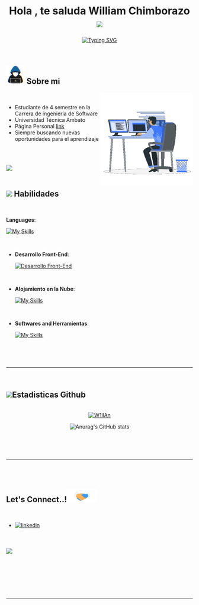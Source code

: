 
<h1 align="center"><b>Hola , te saluda William Chimborazo </b><img src="https://media.giphy.com/media/hvRJCLFzcasrR4ia7z/giphy.gif" width="35"></h1>
<!--  -->
<p align="center">
<a href="https://git.io/typing-svg"><img src="https://readme-typing-svg.demolab.com?font=Fira+Code&pause=1000&random=false&width=435&lines=Desarrollador+de+Software;Siempre+listo+para+nuevos+retos" alt="Typing SVG" /></a>
</p>


<br>



	
## <picture><img src = "https://github.com/0xAbdulKhalid/0xAbdulKhalid/raw/main/assets/mdImages/about_me.gif" width = 50px></picture> **Sobre mi**

<picture> <img align="right" src="https://github.com/0xAbdulKhalid/0xAbdulKhalid/raw/main/assets/mdImages/Right_Side.gif" width = 250px></picture>

<br>

- Estudiante de 4 semestre en la Carrera de ingeniería de Software
- Universidad Técnica Ambato
- Página Personal [link](https://w1llan.github.io/PerfilGitPage/)
- Siempre buscando nuevas oportunidades para el aprendizaje

<br><br>

<img src="https://user-images.githubusercontent.com/73097560/115834477-dbab4500-a447-11eb-908a-139a6edaec5c.gif"><br><br>

## <img src="https://media2.giphy.com/media/QssGEmpkyEOhBCb7e1/giphy.gif?cid=ecf05e47a0n3gi1bfqntqmob8g9aid1oyj2wr3ds3mg700bl&rid=giphy.gif" width ="25"><b> Habilidades</b>
<br>

<p align="center">

**Languages**:<p> 
    [![My Skills](https://skillicons.dev/icons?i=java)](https://skillicons.dev)  
  
<br>   
    
- **Desarrollo Front-End**:<p>
  [![Desarrollo Front-End](https://skillicons.dev/icons?i=js,html,css)](https://skillicons.dev)

<br>

- **Alojamiento en la Nube**:<p>

    [![My Skills](https://skillicons.dev/icons?i=azure,mysql)](https://skillicons.dev)
    
<br>

- **Softwares and Herramientas**:

    [![My Skills](https://skillicons.dev/icons?i=git,github,gitlab,vscode)](https://skillicons.dev)

<br>

<br>
<br>

-----

<br>


## <img src="https://media.giphy.com/media/iY8CRBdQXODJSCERIr/giphy.gif" width="35"><b>Estadisticas Github</b>
<br>

<div align="center">

<a href="https://github.com/W1llAn/">
  <img src="https://github-readme-stats.vercel.app/api/top-langs?username=W1llAn&show_icons=true&locale=en&layout=compact&line_height=20&title_color=7A7ADB&icon_color=2234AE&text_color=D3D3D3&bg_color=0,000000,130F40" width="400"  alt="W1llAn"/>

</a>

![Anurag's GitHub stats](https://github-readme-stats.vercel.app/api?username=W1llAn&count_private=true&show_icons=true&theme=radical&rank_icon=github)
</div>

<br>
<br>
<br>

-----

<br>
<br>

## <b> Let's Connect..!</b><img src="https://github.com/0xAbdulKhalid/0xAbdulKhalid/raw/main/assets/mdImages/handshake.gif" width ="80">
<br>
<div align='left'>

<ul>

<li>
<a href="https://www.linkedin.com/in/william-andr%C3%A9s-63bb67178/" target="_blank">
<img src="https://img.shields.io/badge/linkedi:  W1llAn-%2300acee.svg?color=405DE6&style=for-the-badge&logo=linkedin&logoColor=white" alt=linkedin style="margin-bottom: 5px;"/>
</a>
</li>

<br>
	
</ul>
</div>

<br>
<img src="https://user-images.githubusercontent.com/73097560/115834477-dbab4500-a447-11eb-908a-139a6edaec5c.gif">
<br>
<br>
<br>

<div align='center'>

</div>
<br>
<br>
<br>
<br>

---

<br>
